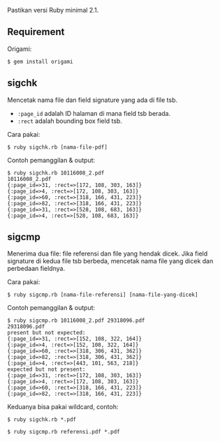 Pastikan versi Ruby minimal 2.1.

## Requirement

Origami:

```console
$ gem install origami
```

## sigchk

Mencetak nama file dan field signature yang ada di file tsb.

- `:page_id` adalah ID halaman di mana field tsb berada.
- `:rect` adalah bounding box field tsb.

Cara pakai:

```console
$ ruby sigchk.rb [nama-file-pdf]
```

Contoh pemanggilan & output:

```console
$ ruby sigchk.rb 10116008_2.pdf
10116008_2.pdf
{:page_id=>31, :rect=>[172, 108, 303, 163]}
{:page_id=>4, :rect=>[172, 108, 303, 163]}
{:page_id=>60, :rect=>[318, 166, 431, 223]}
{:page_id=>82, :rect=>[318, 166, 431, 223]}
{:page_id=>31, :rect=>[528, 108, 683, 163]}
{:page_id=>4, :rect=>[528, 108, 683, 163]}
```

## sigcmp

Menerima dua file: file referensi dan file yang hendak dicek. Jika field signature di kedua file tsb berbeda, mencetak nama file yang dicek dan perbedaan fieldnya.

Cara pakai:

```console
$ ruby sigcmp.rb [nama-file-referensi] [nama-file-yang-dicek]
```

Contoh pemanggilan & output:

```console
$ ruby sigcmp.rb 10116008_2.pdf 29318096.pdf
29318096.pdf
present but not expected:
{:page_id=>31, :rect=>[152, 108, 322, 164]}
{:page_id=>4, :rect=>[152, 108, 322, 164]}
{:page_id=>60, :rect=>[318, 306, 431, 362]}
{:page_id=>82, :rect=>[318, 306, 431, 362]}
{:page_id=>4, :rect=>[443, 101, 563, 218]}
expected but not present:
{:page_id=>31, :rect=>[172, 108, 303, 163]}
{:page_id=>4, :rect=>[172, 108, 303, 163]}
{:page_id=>60, :rect=>[318, 166, 431, 223]}
{:page_id=>82, :rect=>[318, 166, 431, 223]}
```

Keduanya bisa pakai wildcard, contoh:

```console
$ ruby sigchk.rb *.pdf

$ ruby sigcmp.rb referensi.pdf *.pdf
```
